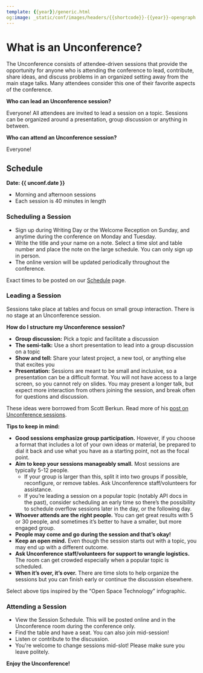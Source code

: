 ```yaml
---
template: {{year}}/generic.html
og:image: _static/conf/images/headers/{{shortcode}}-{{year}}-opengraph.jpg
---
```


# What is an Unconference?

The Unconference consists of attendee-driven sessions that provide the opportunity for anyone who is attending the conference to lead, contribute, share ideas, and discuss problems in an organized setting away from the main stage talks. Many attendees consider this one of their favorite aspects of the conference.

**Who can lead an Unconference session?**

Everyone! All attendees are invited to lead a session on a topic. Sessions can be organized around a presentation, group discussion or anything in between.

**Who can attend an Unconference session?**

Everyone!

## Schedule

**Date: {{ unconf.date }}**

- Morning and afternoon sessions
- Each session is 40 minutes in length

### Scheduling a Session
- Sign up during Writing Day or the Welcome Reception on Sunday, and anytime during the conference on Monday and Tuesday.
- Write the title and your name on a note. Select a time slot and table number and place the note on the large schedule. You can only sign up in person.
- The online version will be updated periodically throughout the conference.

Exact times to be posted on our [Schedule](/conf/{{shortcode}}/{{year}}/schedule) page.

### Leading a Session

Sessions take place at tables and focus on small group interaction. There is no stage at an Unconference session.

**How do I structure my Unconference session?**

- **Group discussion:** Pick a topic and facilitate a discussion
- **The semi-talk:** Use a short presentation to lead into a group discussion on a topic
- **Show and tell:** Share your latest project, a new tool, or anything else that excites you
- **Presentation:** Sessions are meant to be small and inclusive, so a presentation can be a difficult format. You will not have access to a large screen, so you cannot rely on slides. You may present a longer talk, but expect more interaction from others joining the session, and break often for questions and discussion.

These ideas were borrowed from Scott Berkun. Read more of his [post on Unconference sessions](https://scottberkun.com/2006/how-to-run-a-great-unconference-session/).

**Tips to keep in mind:**

- **Good sessions emphasize group participation.** However, if you choose a format that includes a lot of your own ideas or material, be prepared to dial it back and use what you have as a starting point, not as the focal point.
- **Aim to keep your sessions manageably small.** Most sessions are typically 5-12 people. 
     - If your group is larger than this, split it into two groups if possible, reconfigure, or remove tables. Ask Unconference staff/volunteers for assistance. 
     - If you’re leading a session on a popular topic (notably API docs in the past), consider scheduling an early time so there’s the possibility to schedule overflow sessions later in the day, or the following day.
- **Whoever attends are the right people.** You can get great results with 5 or 30 people, and sometimes it’s better to have a smaller, but more engaged group.
- **People may come and go during the session and that’s okay!**
- **Keep an open mind.** Even though the session starts out with a topic, you may end up with a different outcome.
- **Ask Unconference staff/volunteers for support to wrangle logistics.** The room can get crowded especially when a popular topic is scheduled.
- **When it’s over, it’s over.** There are time slots to help organize the sessions but you can finish early or continue the discussion elsewhere.

Select above tips inspired by the “Open Space Technology” infographic.

### Attending a Session

- View the Session Schedule. This will be posted online and in the Unconference room during the conference only.
- Find the table and have a seat. You can also join mid-session!
- Listen or contribute to the discussion.
- You're welcome to change sessions mid-slot! Please make sure you leave politely.

**Enjoy the Unconference!**




